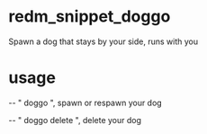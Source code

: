 # redm_snippet_doggo
Spawn a dog that stays by your side, runs with you

# usage
-- " doggo ", spawn or respawn your dog

-- " doggo delete ", delete your dog
